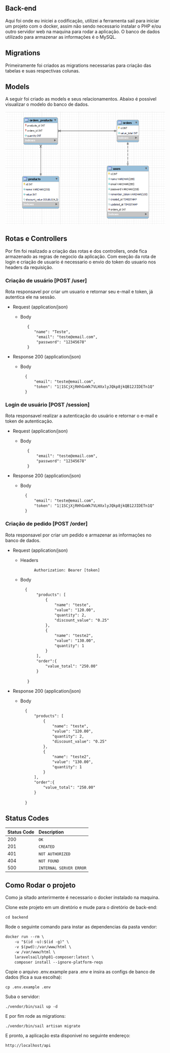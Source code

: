 ## Back-end

Aqui foi onde eu iniciei a codificação, utilizei a ferramenta sail para iniciar um projeto com o docker, assim não sendo necessario instalar o PHP e/ou outro servidor web na maquina para rodar a aplicação. O banco de dados utilizado para armazenar as informações é o MySQL.

## Migrations

Primeiramente foi criados as migrations necessarias para criação das tabelas e suas respectivas colunas.

## Models

A seguir foi criado as models e seus relacionamentos. Abaixo é possivel visualizar o modelo do banco de dados.

<p align="center">
  <img src="../.github/prints/modelo_banco_dados.PNG">
</p>

## Rotas e Controllers

Por fim foi realizado a criação das rotas e dos controllers, onde fica armazenado as regras de negocio da aplicação. Com exeção da rota de login e criação de usuario é necessario o envio do token do usuario nos headers da requisição.

### Criação de usuário [POST /user]

Rota responsavel por criar um usuario e retornar seu e-mail e token, já autentica ele na sessão.

+ Request (application/json)
   + Body

            {
               "name": "Teste",
                "email": "teste@email.com",
                "password": "12345678"
            }

+ Response 200 (application/json)
    + Body

            {
                "email": "teste@email.com",
                "token": "1|1SCjXjRHhGxWk7VLHXxlyJQkp8jkQB12JIDETn1Q"
            }

### Login de usuário [POST /session]

Rota responsavel realizar a autenticação do usuário e retornar o e-mail e token de autenticação.

+ Request (application/json)
   + Body

            {
                "email": "teste@email.com",
                "password": "12345678"
            }

+ Response 200 (application/json)
    + Body

            {
                "email": "teste@email.com",
                "token": "1|1SCjXjRHhGxWk7VLHXxlyJQkp8jkQB12JIDETn1Q"
            }

### Criação de pedido [POST /order]

Rota responsavel por criar um pedido e armazenar as informações no banco de dados.

+ Request (application/json)

    + Headers

                Authorization: Bearer [token]
   + Body

           {
                "products": [
                    {
                        "name": "teste",
                        "value": "120.00",
                        "quantity": 2,
                        "discount_value": "0.25"
                    },
                    {
                        "name": "teste2",
                        "value": "130.00",
                        "quantity": 1
                    }
                ],
                "order":{
                    "value_total": "250.00"
                }
                
            }

+ Response 200 (application/json)
    + Body

            {
                "products": [
                    {
                        "name": "teste",
                        "value": "120.00",
                        "quantity": 2,
                        "discount_value": "0.25"
                    },
                    {
                        "name": "teste2",
                        "value": "130.00",
                        "quantity": 1
                    }
                ],
                "order":{
                    "value_total": "250.00"
                }
                
            }

## Status Codes

| Status Code | Description |
| :--- | :--- |
| 200 | `OK` |
| 201 | `CREATED` |
| 401 | `NOT AUTHORIZED` |
| 404 | `NOT FOUND` |
| 500 | `INTERNAL SERVER ERROR` |

## Como Rodar o projeto
Como ja sitado anterirmente é necessario o docker instalado na maquina.

Clone este projeto em um diretório e mude para o diretório de back-end:

```console
cd backend
```

Rode o seguinte comando para instar as dependencias da pasta vendor:

```console
docker run --rm \
    -u "$(id -u):$(id -g)" \
    -v $(pwd):/var/www/html \
    -w /var/www/html \
    laravelsail/php81-composer:latest \
    composer install --ignore-platform-reqs
```

Copie o arquivo .env.example para .env e insira as configs de banco de dados (fica a sua escolha):

```console
cp .env.example .env
```

Suba o servidor:

```console
./vendor/bin/sail up -d
```

E por fim rode as migrations:

```console
./vendor/bin/sail artisan migrate
```

E pronto, a aplicação esta disponivel no seguinte endereço:

```console
http://localhost/api
```
